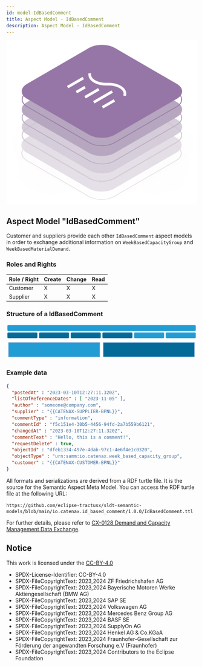 ```yaml
---
id: model-IdBasedComment
title: Aspect Model - IdBasedComment
description: Aspect Model - IdBasedComment
---
```


![DCM kit banner](/img/kit-icons/dcm-kit-icon.svg)

## Aspect Model "IdBasedComment"

Customer and suppliers provide each other `IdBasedComment` aspect models in order to exchange additional information on `WeekBasedCapacityGroup` and `WeekBasedMaterialDemand`.

### Roles and Rights

|Role / Right|Create|Change|Read|
|-|-|-|-|
|Customer|X|X|X|
|Supplier|X|X|X|

### Structure of a IdBasedComment

![IdBasedComment Structure](./resources/model-comment_structure.svg)
![IdBasedComment Structure Legend](./resources/model-comment_legend.svg)

<!--
```mermaid
block-beta
columns 6
A("IdBasedComment"):6
B1("listOfReferenceDates"):1
B2("commentType"):1
B3("commentText"):1
B4("requestDelete"):1
B5("objectId"):1
B6("objectType"):1

classDef Comment_must fill:#219dd4,stroke:#FFFFFF,color:#000000
classDef Comment_optional fill:#046b99,stroke:#FFFFFF,color:#F4F2F3
class A,B5,B6 Comment_must
class B1,B2,B3,B4 Comment_optional
```
```mermaid
block-beta
A["Comment data (mandatory)"] style A fill:#219dd4,color:#000000
B["Comment data (optional)"] style B fill:#046b99,color:#F4F2F3
```
-->

### Example data

```json
{
  "postedAt" : "2023-03-10T12:27:11.320Z",
  "listOfReferenceDates" : [ "2023-11-05" ],
  "author" : "someone@company.com",
  "supplier" : "{{CATENAX-SUPPLIER-BPNL}}",
  "commentType" : "information",
  "commentId" : "f5c151e4-30b5-4456-94fd-2a7b559b6121",
  "changedAt" : "2023-03-10T12:27:11.320Z",
  "commentText" : "Hello, this is a comment!",
  "requestDelete" : true,
  "objectId" : "dfeb1334-497e-4dab-97c1-4e6f4e1c0320",
  "objectType" : "urn:samm:io.catenax.week_based_capacity_group",
  "customer" : "{{CATENAX-CUSTOMER-BPNL}}"
}
```

All formats and serializations are derived from a RDF turtle file. It is the source for the Semantic Aspect Meta Model. You can access the RDF turtle file at the following URL:

```text
https://github.com/eclipse-tractusx/sldt-semantic-models/blob/main/io.catenax.id_based_comment/1.0.0/IdBasedComment.ttl
```

For further details, please refer to [CX-0128 Demand and Capacity Management Data Exchange][StandardLibrary].

## Notice

This work is licensed under the [CC-BY-4.0](https://creativecommons.org/licenses/by/4.0/legalcode)

- SPDX-License-Identifier: CC-BY-4.0
- SPDX-FileCopyrightText: 2023,2024 ZF Friedrichshafen AG
- SPDX-FileCopyrightText: 2023,2024 Bayerische Motoren Werke Aktiengesellschaft (BMW AG)
- SPDX-FileCopyrightText: 2023,2024 SAP SE
- SPDX-FileCopyrightText: 2023,2024 Volkswagen AG
- SPDX-FileCopyrightText: 2023,2024 Mercedes Benz Group AG
- SPDX-FileCopyrightText: 2023,2024 BASF SE
- SPDX-FileCopyrightText: 2023,2024 SupplyOn AG
- SPDX-FileCopyrightText: 2023,2024 Henkel AG & Co.KGaA
- SPDX-FileCopyrightText: 2023,2024 Fraunhofer-Gesellschaft zur Förderung der angewandten Forschung e.V (Fraunhofer)
- SPDX-FileCopyrightText: 2023,2024 Contributors to the Eclipse Foundation

[StandardLibrary]: https://catena-x.net/de/standard-library
